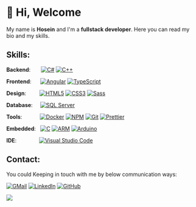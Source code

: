 # 👋 Hi, Welcome

 My name is **Hosein** and I'm a **fullstack developer**. 
 Here you can read my bio and my skills.

## Skills:

**Backend**:&nbsp;&nbsp;&nbsp;&nbsp;&nbsp;&nbsp;
[![C#]((https://img.shields.io/badge/C%23-239120?style=for-the-badge&logo=c-sharp&logoColor=white))](#)
[![C++]((https://img.shields.io/badge/C%2B%2B-00599C?style=for-the-badge&logo=c%2B%2B&logoColor=white))](#) 

**Frontend**:&nbsp;&nbsp;&nbsp;&nbsp;&nbsp;
[![Angular](https://img.shields.io/badge/Angular-FF0000?style=for-the-badge&logo=angular&logoColor=white)](#)
[![TypeScript](https://img.shields.io/badge/-TypeScript-05122A?style=flat&logo=typescript)](#) 

**Design**: &nbsp;&nbsp;&nbsp;&nbsp;&nbsp;&nbsp;&nbsp;
[![HTML5](https://img.shields.io/badge/-HTML5-05122A?style=flat&logo=HTML5)](#)
[![CSS3](https://img.shields.io/badge/-CSS3-05122A?style=flat&logo=CSS3&logoColor=1572B6)](#)
[![Sass](https://img.shields.io/badge/-Sass-05122A?style=flat&logo=Sass)](#)

**Database**:&nbsp;&nbsp;&nbsp;&nbsp;
[![SQL Server](https://img.shields.io/badge/SQL_Server-CC2927?style=for-the-badge&logo=microsoft-sql-server&logoColor=white)](#) 

**Tools**:&nbsp;&nbsp;&nbsp;&nbsp;&nbsp;&nbsp;&nbsp;&nbsp;&nbsp;&nbsp;&nbsp;
[![Docker](https://img.shields.io/badge/-Docker-05122A?style=flat&logo=docker)](#)
[![NPM](https://img.shields.io/badge/-NPM-05122A?style=flat&logo=npm)](#) 
[![Git](https://img.shields.io/badge/-Git-05122A?style=flat&logo=git)](#)
[![Prettier](https://img.shields.io/badge/-Prettier-05122A?style=flat&logo=prettier)](#)

**Embedded**:&nbsp;&nbsp;
[![C](https://img.shields.io/badge/-C-05122A?style=flat&logo=c)](#)
[![ARM](https://img.shields.io/badge/-ARM-05122A?style=flat&logo=arm)](#)
[![Arduino](https://img.shields.io/badge/-Arduino-05122A?style=flat&logo=Arduino)](#)

**IDE**:&nbsp;&nbsp;&nbsp;&nbsp;&nbsp;&nbsp;&nbsp;&nbsp;&nbsp;&nbsp;&nbsp;&nbsp;&nbsp;&nbsp;
[![Visual Studio Code](https://img.shields.io/badge/-Visual%20Studio%20Code-05122A?style=flat&logo=visual-studio-code&logoColor=007ACC)](#) 

## Contact:
You could Keeping in touch with me by below communication ways:
 
[![GMail](https://img.shields.io/badge/GMail-f0f0f0?&style=flat-square&logo=gmail&logoColor=white&color=ea4335)](mailto:hosein.pourtaghi@gmail.com) 
[![LinkedIn](https://img.shields.io/badge/Linkedin-f0f0f0?&style=flat-square&logo=linkedin&logoColor=white&color=0e76a8)](https://www.linkedin.com/in/hosein-pourtaghi)
[![GitHub](https://img.shields.io/badge/-GitHub-05122A?style=flat-square&logo=github)](https://github.com/hosein-pourtaghi)

![](https://komarev.com/ghpvc/?username=hosein-pourtaghi&style=plastic)
